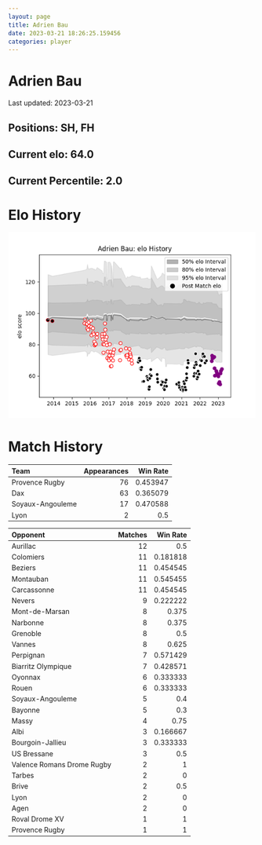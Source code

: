 ```yaml
---  
layout: page  
title: Adrien Bau  
date: 2023-03-21 18:26:25.159456  
categories: player  
---
```

# Adrien Bau


Last updated: 2023-03-21
## Positions: SH, FH

## Current elo: 64.0

## Current Percentile: 2.0

# Elo History


![elo history](history_AdrienBau.png)
# Match History


| Team             |   Appearances |   Win Rate |
|:-----------------|--------------:|-----------:|
| Provence Rugby   |            76 |   0.453947 |
| Dax              |            63 |   0.365079 |
| Soyaux-Angouleme |            17 |   0.470588 |
| Lyon             |             2 |   0.5      |

| Opponent                   |   Matches |   Win Rate |
|:---------------------------|----------:|-----------:|
| Aurillac                   |        12 |   0.5      |
| Colomiers                  |        11 |   0.181818 |
| Beziers                    |        11 |   0.454545 |
| Montauban                  |        11 |   0.545455 |
| Carcassonne                |        11 |   0.454545 |
| Nevers                     |         9 |   0.222222 |
| Mont-de-Marsan             |         8 |   0.375    |
| Narbonne                   |         8 |   0.375    |
| Grenoble                   |         8 |   0.5      |
| Vannes                     |         8 |   0.625    |
| Perpignan                  |         7 |   0.571429 |
| Biarritz Olympique         |         7 |   0.428571 |
| Oyonnax                    |         6 |   0.333333 |
| Rouen                      |         6 |   0.333333 |
| Soyaux-Angouleme           |         5 |   0.4      |
| Bayonne                    |         5 |   0.3      |
| Massy                      |         4 |   0.75     |
| Albi                       |         3 |   0.166667 |
| Bourgoin-Jallieu           |         3 |   0.333333 |
| US Bressane                |         3 |   0.5      |
| Valence Romans Drome Rugby |         2 |   1        |
| Tarbes                     |         2 |   0        |
| Brive                      |         2 |   0.5      |
| Lyon                       |         2 |   0        |
| Agen                       |         2 |   0        |
| Roval Drome XV             |         1 |   1        |
| Provence Rugby             |         1 |   1        |